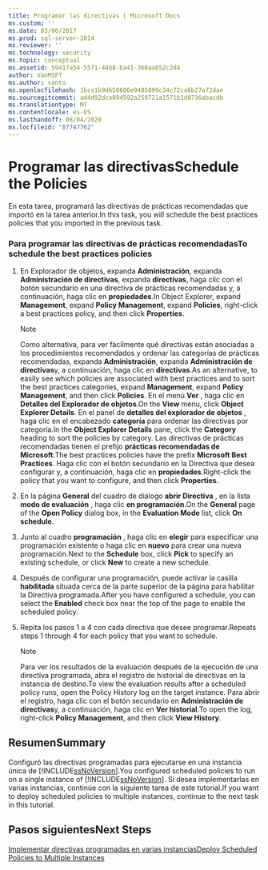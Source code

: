 ```yaml
---
title: Programar las directivas | Microsoft Docs
ms.custom: ''
ms.date: 03/06/2017
ms.prod: sql-server-2014
ms.reviewer: ''
ms.technology: security
ms.topic: conceptual
ms.assetid: 59417a54-55f1-4468-ba41-368aa852c2d4
author: VanMSFT
ms.author: vanto
ms.openlocfilehash: 1bce1b9d650606e9485899c34c72ca6b27a72dae
ms.sourcegitcommit: ad4d92dce894592a259721a1571b1d8736abacdb
ms.translationtype: MT
ms.contentlocale: es-ES
ms.lasthandoff: 08/04/2020
ms.locfileid: "87747762"
---
```

# <a name="schedule-the-policies"></a><span data-ttu-id="9a509-102">Programar las directivas</span><span class="sxs-lookup"><span data-stu-id="9a509-102">Schedule the Policies</span></span>
  <span data-ttu-id="9a509-103">En esta tarea, programará las directivas de prácticas recomendadas que importó en la tarea anterior.</span><span class="sxs-lookup"><span data-stu-id="9a509-103">In this task, you will schedule the best practices policies that you imported in the previous task.</span></span>  
  
### <a name="to-schedule-the-best-practices-policies"></a><span data-ttu-id="9a509-104">Para programar las directivas de prácticas recomendadas</span><span class="sxs-lookup"><span data-stu-id="9a509-104">To schedule the best practices policies</span></span>  
  
1.  <span data-ttu-id="9a509-105">En Explorador de objetos, expanda **Administración**, expanda **Administración de directivas**, expanda **directivas**, haga clic con el botón secundario en una directiva de prácticas recomendadas y, a continuación, haga clic en **propiedades**.</span><span class="sxs-lookup"><span data-stu-id="9a509-105">In Object Explorer, expand **Management**, expand **Policy Management**, expand **Policies**, right-click a best practices policy, and then click **Properties**.</span></span>  
  
    > [!NOTE]  
    >  <span data-ttu-id="9a509-106">Como alternativa, para ver fácilmente qué directivas están asociadas a los procedimientos recomendados y ordenar las categorías de prácticas recomendadas, expanda **Administración**, expanda **Administración de directivas**y, a continuación, haga clic en **directivas**.</span><span class="sxs-lookup"><span data-stu-id="9a509-106">As an alternative, to easily see which policies are associated with best practices and to sort the best practices categories, expand **Management**, expand **Policy Management**, and then click **Policies**.</span></span> <span data-ttu-id="9a509-107">En el menú **Ver** , haga clic en **Detalles del Explorador de objetos**.</span><span class="sxs-lookup"><span data-stu-id="9a509-107">On the **View** menu, click **Object Explorer Details**.</span></span> <span data-ttu-id="9a509-108">En el panel de **detalles del explorador de objetos** , haga clic en el encabezado **categoría** para ordenar las directivas por categoría.</span><span class="sxs-lookup"><span data-stu-id="9a509-108">In the **Object Explorer Details** pane, click the **Category** heading to sort the policies by category.</span></span> <span data-ttu-id="9a509-109">Las directivas de prácticas recomendadas tienen el prefijo **prácticas recomendadas de Microsoft**.</span><span class="sxs-lookup"><span data-stu-id="9a509-109">The best practices policies have the prefix **Microsoft Best Practices**.</span></span> <span data-ttu-id="9a509-110">Haga clic con el botón secundario en la Directiva que desea configurar y, a continuación, haga clic en **propiedades**.</span><span class="sxs-lookup"><span data-stu-id="9a509-110">Right-click the policy that you want to configure, and then click **Properties**.</span></span>  
  
2.  <span data-ttu-id="9a509-111">En la página **General** del cuadro de diálogo **abrir Directiva** , en la lista **modo de evaluación** , haga clic **en programación**.</span><span class="sxs-lookup"><span data-stu-id="9a509-111">On the **General** page of the **Open Policy** dialog box, in the **Evaluation Mode** list, click **On schedule**.</span></span>  
  
3.  <span data-ttu-id="9a509-112">Junto al cuadro **programación** , haga clic en **elegir** para especificar una programación existente o haga clic en **nuevo** para crear una nueva programación.</span><span class="sxs-lookup"><span data-stu-id="9a509-112">Next to the **Schedule** box, click **Pick** to specify an existing schedule, or click **New** to create a new schedule.</span></span>  
  
4.  <span data-ttu-id="9a509-113">Después de configurar una programación, puede activar la casilla **habilitada** situada cerca de la parte superior de la página para habilitar la Directiva programada.</span><span class="sxs-lookup"><span data-stu-id="9a509-113">After you have configured a schedule, you can select the **Enabled** check box near the top of the page to enable the scheduled policy.</span></span>  
  
5.  <span data-ttu-id="9a509-114">Repita los pasos 1 a 4 con cada directiva que desee programar.</span><span class="sxs-lookup"><span data-stu-id="9a509-114">Repeats steps 1 through 4 for each policy that you want to schedule.</span></span>  
  
    > [!NOTE]  
    >  <span data-ttu-id="9a509-115">Para ver los resultados de la evaluación después de la ejecución de una directiva programada, abra el registro de historial de directivas en la instancia de destino.</span><span class="sxs-lookup"><span data-stu-id="9a509-115">To view the evaluation results after a scheduled policy runs, open the Policy History log on the target instance.</span></span> <span data-ttu-id="9a509-116">Para abrir el registro, haga clic con el botón secundario en **Administración de directivas**y, a continuación, haga clic en **Ver historial**.</span><span class="sxs-lookup"><span data-stu-id="9a509-116">To open the log, right-click **Policy Management**, and then click **View History**.</span></span>  
  
## <a name="summary"></a><span data-ttu-id="9a509-117">Resumen</span><span class="sxs-lookup"><span data-stu-id="9a509-117">Summary</span></span>  
 <span data-ttu-id="9a509-118">Configuró las directivas programadas para ejecutarse en una instancia única de [!INCLUDE[ssNoVersion](../includes/ssnoversion-md.md)].</span><span class="sxs-lookup"><span data-stu-id="9a509-118">You configured scheduled policies to run on a single instance of [!INCLUDE[ssNoVersion](../includes/ssnoversion-md.md)].</span></span> <span data-ttu-id="9a509-119">Si desea implementarlas en varias instancias, continúe con la siguiente tarea de este tutorial.</span><span class="sxs-lookup"><span data-stu-id="9a509-119">If you want to deploy scheduled policies to multiple instances, continue to the next task in this tutorial.</span></span>  
  
## <a name="next-steps"></a><span data-ttu-id="9a509-120">Pasos siguientes</span><span class="sxs-lookup"><span data-stu-id="9a509-120">Next Steps</span></span>  
 [<span data-ttu-id="9a509-121">Implementar directivas programadas en varias instancias</span><span class="sxs-lookup"><span data-stu-id="9a509-121">Deploy Scheduled Policies to Multiple Instances</span></span>](../../2014/tutorials/deploy-scheduled-policies-to-multiple-instances.md)  
  
  
